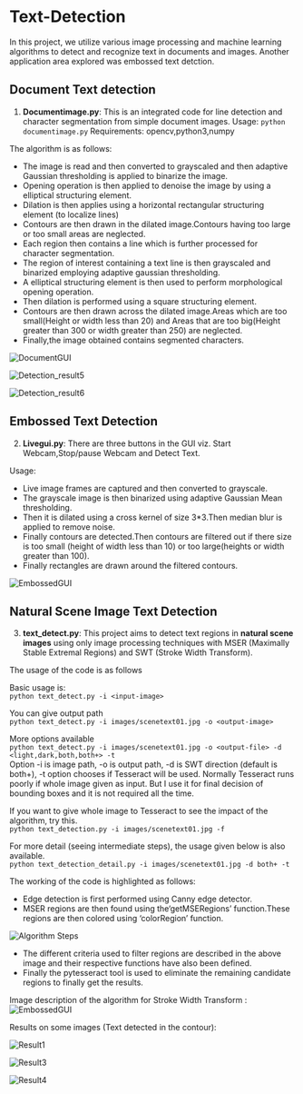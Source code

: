 # Text-Detection
In this project, we utilize various image processing and machine learning algorithms to detect and recognize text in documents and images. Another application area explored was embossed text detction.

## Document Text detection

1. **Documentimage.py**: This is an integrated code for line detection and character segmentation from simple document images.
Usage: `python documentimage.py`
Requirements: opencv,python3,numpy

The algorithm is as follows:

* The image is read and then converted to grayscaled and then adaptive Gaussian thresholding is applied to binarize the image.
*	Opening operation is then applied to denoise the image by using a elliptical structuring element.
*	Dilation is then applies using a horizontal rectangular structuring element (to localize lines)
*	Contours are then drawn in the dilated image.Contours having too large or too small areas are neglected.
*	Each region then contains a line which is further processed for character segmentation.
*	The region of interest containing a text line is then grayscaled and binarized employing adaptive gaussian thresholding.
*	A elliptical structuring element is then used to perform morphological opening operation.
*	Then dilation is performed using a square structuring element.
*	Contours are then drawn across the dilated image.Areas which are too small(Height or width less than 20) and Areas that are too big(Height greater than 300 or width greater than 250) are neglected.
*	Finally,the image obtained contains segmented characters.

![DocumentGUI](https://github.com/chitransh1998/Text-Detection/blob/main/documentgui.png?raw=true)

![Detection_result5](https://github.com/chitransh1998/Text-Detection/blob/main/detection_result5.png?raw=true)

![Detection_result6](https://github.com/chitransh1998/Text-Detection/blob/main/detection_result6.png?raw=true)

## Embossed Text Detection

2. **Livegui.py**: There are three buttons in the GUI viz. Start Webcam,Stop/pause Webcam and Detect Text.

Usage:
*	Live image frames are captured and then converted to grayscale.
*	The grayscale image is then binarized using adaptive Gaussian Mean thresholding.
*	Then it is dilated using a cross kernel of size 3*3.Then median blur is applied to remove noise.
*	Finally contours are detected.Then contours are filtered out if there size is too small (height of width less than 10) or too large(heights or width greater than 100).
*	Finally rectangles are drawn around the filtered contours.

![EmbossedGUI](https://github.com/chitransh1998/Text-Detection/blob/main/embossedgui.png?raw=true)

## Natural Scene Image Text Detection

3. **text_detect.py**: This project aims to detect text regions in **natural scene images** using only image processing techniques with MSER (Maximally Stable Extremal Regions) and SWT (Stroke Width Transform). 

The usage of the code is as follows  

Basic usage is:  
`python text_detect.py -i <input-image>`  

You can give output path   
`python text_detect.py -i images/scenetext01.jpg -o <output-image>`  

More options available  
`python text_detect.py -i images/scenetext01.jpg -o <output-file> -d <light,dark,both,both+> -t`  
Option -i is image path, -o is output path, -d is SWT direction (default is both+), -t option chooses if Tesseract will be used. Normally Tesseract runs poorly if whole image given as input. But I use it for final decision of bounding boxes and it is not required all the time.  

If you want to give whole image to Tesseract to see the impact of the algorithm, try this.  
`python text_detection.py -i images/scenetext01.jpg -f`

For more detail (seeing intermediate steps), the usage given below is also available.  
`python text_detection_detail.py -i images/scenetext01.jpg -d both+ -t`


The working of the code is highlighted as follows:  
* Edge detection is first performed using Canny edge detector.
* MSER regions are then found using the‘getMSERegions’ function.These regions are then colored using ‘colorRegion’ function. 

![Algorithm Steps](https://github.com/chitransh1998/Text-Detection/blob/main/SWT_algo.png?raw=true)

* The different criteria used to filter regions are described in the above image and their respective functions have also been defined.
* Finally the pytesseract tool is used to eliminate the remaining candidate regions to finally get the results.
  
Image description of the algorithm for Stroke Width Transform :    
![EmbossedGUI](https://github.com/chitransh1998/Text-Detection/blob/main/SWT_algo_images.png?raw=true)  

Results on some images (Text detected in the contour):

![Result1](https://github.com/chitransh1998/Text-Detection/blob/main/detection_result.png?raw=true)

![Result3](https://github.com/chitransh1998/Text-Detection/blob/main/detection_results3.png?raw=true)

![Result4](https://github.com/chitransh1998/Text-Detection/blob/main/detection_results4.png?raw=true)

